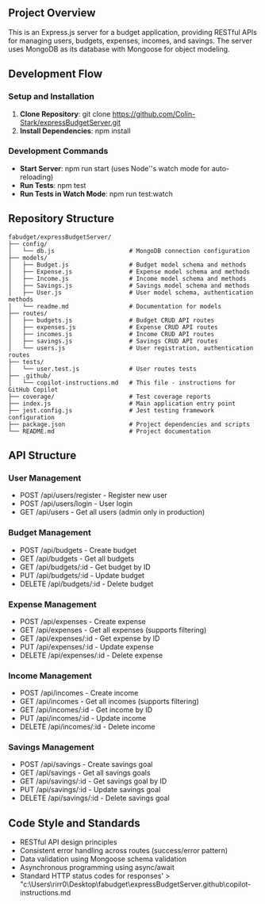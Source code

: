 ## Project Overview

This is an Express.js server for a budget application, providing RESTful APIs for managing users, budgets, expenses, incomes, and savings. The server uses MongoDB as its database with Mongoose for object modeling.

## Development Flow

### Setup and Installation

1. **Clone Repository**: git clone https://github.com/Colin-Stark/expressBudgetServer.git
2. **Install Dependencies**: npm install


### Development Commands

- **Start Server**: npm run start (uses Node''s watch mode for auto-reloading)
- **Run Tests**: npm test
- **Run Tests in Watch Mode**: npm run test:watch

## Repository Structure

```
fabudget/expressBudgetServer/
├── config/
│   └── db.js                     # MongoDB connection configuration
├── models/
│   ├── Budget.js                 # Budget model schema and methods
│   ├── Expense.js                # Expense model schema and methods
│   ├── Income.js                 # Income model schema and methods
│   ├── Savings.js                # Savings model schema and methods
│   ├── User.js                   # User model schema, authentication methods
│   └── readme.md                 # Documentation for models
├── routes/
│   ├── budgets.js                # Budget CRUD API routes
│   ├── expenses.js               # Expense CRUD API routes
│   ├── incomes.js                # Income CRUD API routes
│   ├── savings.js                # Savings CRUD API routes
│   └── users.js                  # User registration, authentication routes
├── tests/
│   └── user.test.js              # User routes tests
├── .github/
│   └── copilot-instructions.md   # This file - instructions for GitHub Copilot
├── coverage/                     # Test coverage reports
├── index.js                      # Main application entry point
├── jest.config.js                # Jest testing framework configuration
├── package.json                  # Project dependencies and scripts
└── README.md                     # Project documentation
```

## API Structure

### User Management

- POST /api/users/register - Register new user
- POST /api/users/login - User login
- GET /api/users - Get all users (admin only in production)

### Budget Management

- POST /api/budgets - Create budget
- GET /api/budgets - Get all budgets
- GET /api/budgets/:id - Get budget by ID
- PUT /api/budgets/:id - Update budget
- DELETE /api/budgets/:id - Delete budget

### Expense Management

- POST /api/expenses - Create expense
- GET /api/expenses - Get all expenses (supports filtering)
- GET /api/expenses/:id - Get expense by ID
- PUT /api/expenses/:id - Update expense
- DELETE /api/expenses/:id - Delete expense

### Income Management

- POST /api/incomes - Create income
- GET /api/incomes - Get all incomes (supports filtering)
- GET /api/incomes/:id - Get income by ID
- PUT /api/incomes/:id - Update income
- DELETE /api/incomes/:id - Delete income

### Savings Management

- POST /api/savings - Create savings goal
- GET /api/savings - Get all savings goals
- GET /api/savings/:id - Get savings goal by ID
- PUT /api/savings/:id - Update savings goal
- DELETE /api/savings/:id - Delete savings goal

## Code Style and Standards

- RESTful API design principles
- Consistent error handling across routes (success/error pattern)
- Data validation using Mongoose schema validation
- Asynchronous programming using async/await
- Standard HTTP status codes for responses' > "c:\Users\rirr0\Desktop\fabudget\expressBudgetServer\.github\copilot-instructions.md
